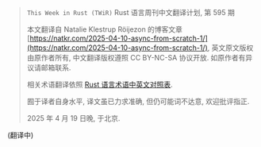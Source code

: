 <!-- ---
author: Natalie Klestrup Röijezon, translated by Hantong Chen
title: "从头开始异步 (1): Future 到底是什么?"
pubDatetime: 2025-04-19T23:00:00.000+08:00
# modDatetime:
featured: true
draft: false
tags:
  - rust
  - translation
  - twir
description: ""
--- -->

> `This Week in Rust (TWiR)` Rust 语言周刊中文翻译计划, 第 595 期
>
> 本文翻译自 Natalie Klestrup Röijezon 的博客文章 [https://natkr.com/2025-04-10-async-from-scratch-1/](https://natkr.com/2025-04-10-async-from-scratch-1/), 英文原文版权由原作者所有, 中文翻译版权遵照 CC BY-NC-SA 协议开放. 如原作者有异议请邮箱联系.
>
> 相关术语翻译依照 [Rust 语言术语中英文对照表](https://i.han.rs/glossary/rust-glossary).
>
> 囿于译者自身水平, 译文虽已力求准确, 但仍可能词不达意, 欢迎批评指正.
>
> 2025 年 4 月 19 日晚, 于北京.

(翻译中)
